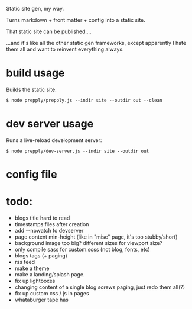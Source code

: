 Static site gen, my way.

Turns markdown + front matter + config into a static site.

That static site can be published....

...and it's like all the other static gen frameworks, except apparently I hate them all
and want to reinvent everything always.

# build usage

Builds the static site:

```
$ node prepply/prepply.js --indir site --outdir out --clean
```

# dev server usage

Runs a live-reload development server:

```
$ node prepply/dev-server.js --indir site --outdir out
```

# config file


# todo:

* blogs title hard to read
* timestamps files after creation
* add --nowatch to devserver
* page content min-height (like in "misc" page, it's too stubby/short)
* background image too big?  different sizes for viewport size?
* only compile sass for custom.scss (not blog, fonts, etc)
* blogs tags (+ paging)
* rss feed
* make a theme
* make a landing/splash page.
* fix up lightboxes
* changing content of a single blog screws paging, just redo them all(?)
* fix up custom css / js in pages
* whataburger tape has <style> css in it
* training of marine - custom title with <br/> in it (needed)
* fix cowstick
* fix iquitsmoking
* p5glove could use some love -- around code blocks
* check for all busted links
* ...
